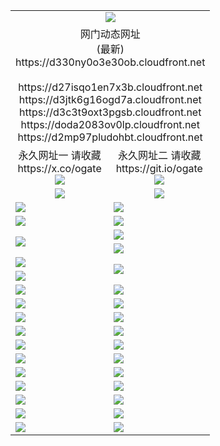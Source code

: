 ﻿<table>
  <tr></tr>
  <tr><td colspan=2 align=center><img src="https://d330ny0o3e30ob.cloudfront.net/Up/oGate.jpg" /></td></tr>
  <tr><td colspan=2 align=center>网门动态网址<br/>(最新)
<br>https://d330ny0o3e30ob.cloudfront.net
<br/>
<br>https://d27isqo1en7x3b.cloudfront.net
<br>https://d3jtk6g16ogd7a.cloudfront.net
<br>https://d3c3t9oxt3pgsb.cloudfront.net
<br>https://doda2083ov0lp.cloudfront.net
<br>https://d2mp97pludohbt.cloudfront.net
    </td>
  </tr>
  <tr>
    <td align=center>永久网址一 请收藏<br/>https://x.co/ogate<br><a href="https://d330ny0o3e30ob.cloudfront.net/Up/0WMGDL1.png"><img src="https://d330ny0o3e30ob.cloudfront.net/Up/0WMGD1.png" /></a></td>
    <td align=center>永久网址二 请收藏<br/>https://git.io/ogate<br><a href="https://d330ny0o3e30ob.cloudfront.net/Up/0WMGDL2.png"><img src="https://d330ny0o3e30ob.cloudfront.net/Up/0WMGD2.png" /></a></td>
  </tr>
  <tr>
    <td align=center><a href="https://d330ny0o3e30ob.cloudfront.net/?from=github"><img src="https://d330ny0o3e30ob.cloudfront.net/Up/0WMPG.jpg" /></a></td>
    <td align=center><a href="https://d330ny0o3e30ob.cloudfront.net/ogUP.aspx?name=0oGate.apk&from=github"><img src="https://d330ny0o3e30ob.cloudfront.net/Up/0WMAZ.jpg" /></a></td>
  </tr>
  <tr>
    <td><a href="https://d330ny0o3e30ob.cloudfront.net/oNote.aspx?id=oGate&from=github" target="_blank"><img src="https://d330ny0o3e30ob.cloudfront.net/Up/0WCYY.jpg" /></a></td>
    <td><a href="https://d330ny0o3e30ob.cloudfront.net/oNote.aspx?id=oNote&from=github" target="_blank"><img src="https://d330ny0o3e30ob.cloudfront.net/Up/0WZTT.jpg" /></a></td>
  </tr>
  <tr>
    <td><a href="https://d330ny0o3e30ob.cloudfront.net/ogDY.aspx?from=github" target="_blank"><img src="https://d330ny0o3e30ob.cloudfront.net/Up/DY.jpg"/></a></td>
    <td><a href="https://d330ny0o3e30ob.cloudfront.net/ogST.aspx?from=github" target="_blank"><img src="https://d330ny0o3e30ob.cloudfront.net/Up/ST.jpg"/></a></td>
  </tr>
  <tr>
    <td rowspan=2><a href="https://d330ny0o3e30ob.cloudfront.net/ogUP.aspx?name=WJ.mp4&count=240P:1,480P:1&from=github" target="_blank"><img src="https://d330ny0o3e30ob.cloudfront.net/Up/WJ.jpg" /></a></td>
    <td><a href="https://d330ny0o3e30ob.cloudfront.net/ogUP.aspx?name=DKC.mp4&count=17&from=github" target="_blank"><img src="https://d330ny0o3e30ob.cloudfront.net/Up/DKC.jpg" /></a></td> 
  </tr>
  <tr>
    <td><a href="https://d330ny0o3e30ob.cloudfront.net/ogUP.aspx?name=LRWS.mp4&count=6B:16,5A:10,5B:35,4A:14,4B:19,3A:10,3B:26,2A:16,2B:21,1A:23,1B:29&from=github" target="_blank"><img src="https://d330ny0o3e30ob.cloudfront.net/Up/LRWS.jpg" /></a></td>
  </tr>
  <tr>
    <td><a href="https://d330ny0o3e30ob.cloudfront.net/ogUP.aspx?name=JQR.mp4&count=2&from=github" target="_blank"><img src="https://d330ny0o3e30ob.cloudfront.net/Up/JQR.jpg" /></a></td>   
    <td rowspan=2><a href="https://d330ny0o3e30ob.cloudfront.net/ogUP.aspx?name=JP.mp4&count=9&from=github" target="_blank"><img src="https://d330ny0o3e30ob.cloudfront.net/Up/JP.jpg" /></td>
  </tr>
  <tr>
    <td><a href="https://d330ny0o3e30ob.cloudfront.net/ogUP.aspx?name=ZSJ.mp4&count=16&from=github" target="_blank"><img src="https://d330ny0o3e30ob.cloudfront.net/Up/ZSJ.jpg" /></a></td>
  </tr>
  <tr>
    <td><a href="https://d330ny0o3e30ob.cloudfront.net/ogUP.aspx?name=SSZJ.mp4&count=240P:6,360P:6&from=github" target="_blank"><img src="https://d330ny0o3e30ob.cloudfront.net/Up/SSZJ.jpg" /></a></td>
    <td><a href="https://d330ny0o3e30ob.cloudfront.net/ogUP.aspx?name=WH.mp4&from=github" target="_blank"><img src="https://d330ny0o3e30ob.cloudfront.net/Up/WH.jpg" /></a></td>
  </tr>
  <tr>
    <td><a href="https://d330ny0o3e30ob.cloudfront.net/ogUP.aspx?name=3XZM.mp4&count=240P:1,480P:1&from=github" target="_blank"><img src="https://d330ny0o3e30ob.cloudfront.net/Up/3XZM.jpg" /></a></td>
    <td><a href="https://d330ny0o3e30ob.cloudfront.net/ogUP.aspx?name=TRHY.mp4&from=github" target="_blank"><img src="https://d330ny0o3e30ob.cloudfront.net/Up/TRHY.jpg" /></a></td>
  </tr>
  <tr>
    <td><a href="https://d330ny0o3e30ob.cloudfront.net/ogUP.aspx?name=DWHM.mp4&from=github" target="_blank"><img src="https://d330ny0o3e30ob.cloudfront.net/Up/DWHM.jpg" /></a></td>
    <td><a href="https://d330ny0o3e30ob.cloudfront.net/ogUP.aspx?name=XTFY.mp4&count=24&from=github" target="_blank"><img src="https://d330ny0o3e30ob.cloudfront.net/Up/XTFY.jpg" /></a></td>
  </tr>
  <tr>
    <td><a href="https://d330ny0o3e30ob.cloudfront.net/ogUP.aspx?name=4SQQ.mp4&count=06:15&current=06:15&from=github" target="_blank"><img src="https://d330ny0o3e30ob.cloudfront.net/Up/4SQQ0.jpg" /></a></td>
    <td><a href="https://d330ny0o3e30ob.cloudfront.net/ogUP.aspx?name=4SHQ.mp4&count=06:17&current=06:17&from=github" target="_blank"><img src="https://d330ny0o3e30ob.cloudfront.net/Up/4SHQ0.jpg" /></a></td>
  </tr>
  <tr>
    <td><a href="https://d330ny0o3e30ob.cloudfront.net/ogUP.aspx?name=4SZG.mp4&count=06:18&current=06:17&from=github" target="_blank"><img src="https://d330ny0o3e30ob.cloudfront.net/Up/4SZG0.jpg" /></a></td>
    <td><a href="https://d330ny0o3e30ob.cloudfront.net/ogUP.aspx?name=4SDJ.mp4&count=06:28&current=06:27&from=github" target="_blank"><img src="https://d330ny0o3e30ob.cloudfront.net/Up/4SDJ0.jpg" /></a></td>
  </tr>
  <tr>
    <td><a href="https://d330ny0o3e30ob.cloudfront.net/onUP.aspx?name=https://x.co/dtw99&from=github" target="_blank"><img src="https://d330ny0o3e30ob.cloudfront.net/Up/0DTW.jpg"/></a></td>
    <td><a href="https://d330ny0o3e30ob.cloudfront.net/onUP.aspx?name=https://d2ao90bsskjq20.cloudfront.net/acenter/&from=github" target="_blank"><img src="https://d330ny0o3e30ob.cloudfront.net/Up/0TDW.jpg" /></a></td>
  </tr>
  <tr>
    <td><a href="https://d330ny0o3e30ob.cloudfront.net/onUP.aspx?name=https://d23nscda4f4lvy.cloudfront.net/gb/nsc413.htm&from=github" target="_blank"><img src="https://d330ny0o3e30ob.cloudfront.net/Up/0DJY.jpg" /></a></td>
    <td><a href="https://d330ny0o3e30ob.cloudfront.net/onUP.aspx?name=https://dgocdxv5343dc.cloudfront.net/xtr/gb/prog204.html&from=github" target="_blank"><img src="https://d330ny0o3e30ob.cloudfront.net/Up/0XTR.jpg" /></a></td>
  </tr>
  <tr>
    <td><a href="https://d330ny0o3e30ob.cloudfront.net/onUP.aspx?name=https://d7203y8eitivv.cloudfront.net&from=github" target="_blank"><img src="https://d330ny0o3e30ob.cloudfront.net/Up/0MHW.jpg" /></a></td>
    <td><a href="https://d330ny0o3e30ob.cloudfront.net/onUP.aspx?name=https://d38z1xzg5vtneh.cloudfront.net&from=github" target="_blank"><img src="https://d330ny0o3e30ob.cloudfront.net/Up/0ZJW.jpg" /></a></td>
  </tr>
  <tr>
    <td><a href="https://d330ny0o3e30ob.cloudfront.net/ogUP.aspx?name=FG.zip&from=github" target="_blank"><img src="https://d330ny0o3e30ob.cloudfront.net/Up/FG.jpg" /></a></td>
    <td><a href="https://d330ny0o3e30ob.cloudfront.net/ogUP.aspx?name=FGA.apk&from=github" target="_blank"><img src="https://d330ny0o3e30ob.cloudfront.net/Up/FGA.jpg" /></a></td>
  </tr>
  <tr>
    <td><a href="https://d330ny0o3e30ob.cloudfront.net/ogUP.aspx?name=U.zip&from=github" target="_blank"><img src="https://d330ny0o3e30ob.cloudfront.net/Up/U.jpg" /></a></td>
    <td><a href="https://d330ny0o3e30ob.cloudfront.net/ogUP.aspx?name=UA.apk&from=github" target="_blank"><img src="https://d330ny0o3e30ob.cloudfront.net/Up/UA.jpg" /></a></td>
  </tr>
  <tr>
    <td><a href="https://d330ny0o3e30ob.cloudfront.net/ogUP.aspx?name=0iPPOTV.zip&from=github" target="_blank"><img src="https://d330ny0o3e30ob.cloudfront.net/Up/0iPPOTV.jpg" /></a></td>
    <td><a href="https://d330ny0o3e30ob.cloudfront.net/ogUP.aspx?name=0iNTD.apk&from=github" target="_blank"><img src="https://d330ny0o3e30ob.cloudfront.net/Up/0iNTD.jpg" /></a></td>
  </tr>
</table>
